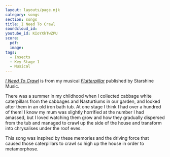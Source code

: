 ```yaml
---
layout: layouts/page.njk
category: songs
section: songs
title: I Need To Crawl
soundcloud_id:
youtube_id: KIoYXkTwZPU
score:
  pdf:
  image:
tags:
  - Insects
  - Key Stage 1
  - Musical
---
```


[*I Need To Crawl*](https://www.starshine.co.uk/flutterpillar) is from my musical [*Flutterpillar*](https://www.starshine.co.uk/flutterpillar) published by Starshine Music. 

There was a summer in my childhood when I collected cabbage white caterpillars from the cabbages and Nasturtiums in our garden, and looked after them in an old iron bath tub. At one stage I think I had over a hundred of them! I know my mum was slightly horrified at the number I had amassed, but I loved watching them grow and how they gradually dispersed from the tub and managed to crawl up the side of the house and transform into chrysalises under the roof eves. 

This song was inspired by these memories and the driving force that caused those caterpillars to crawl so high up the house in order to metamorphose.
